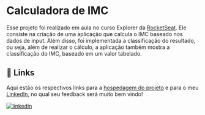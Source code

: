 
#  Calculadora de IMC

Esse projeto foi realizado em aula no curso Explorer da [RocketSeat](https://app.rocketseat.com.br/). Ele consiste na criação de uma aplicação que calcula o IMC baseado nos dados de input. Além disso, foi implementada a classificação do resultado, ou seja, além de realizar o cálculo, a aplicação também mostra a classificação do IMC, baseado em um valor tabelado.


## 🔗 Links

Aqui estão os respectivos links para a [hospedagem do projeto](https://gabrielzleonardo.github.io/explorer-calculadora-IMC-js/) e para o meu [LinkedIn](https://www.linkedin.com/in/gabrielzleonardo/), no qual seu feedback será muito bem vindo!

[![linkedin](https://img.shields.io/badge/linkedin-0A66C2?style=for-the-badge&logo=linkedin&logoColor=white)](https://www.linkedin.com/in/gabrielzleonardo/)
